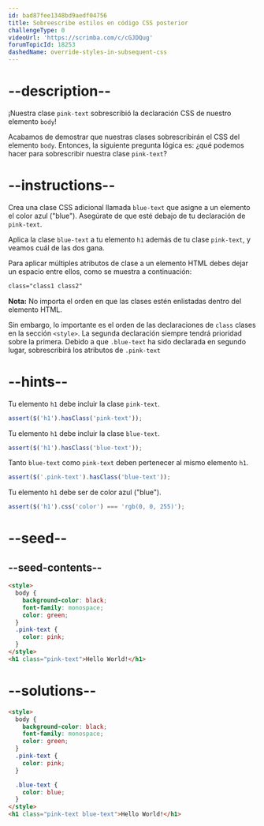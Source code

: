 ```yaml
---
id: bad87fee1348bd9aedf04756
title: Sobreescribe estilos en código CSS posterior
challengeType: 0
videoUrl: 'https://scrimba.com/c/cGJDQug'
forumTopicId: 18253
dashedName: override-styles-in-subsequent-css
---
```


# --description--

¡Nuestra clase `pink-text` sobrescribió la declaración CSS de nuestro elemento `body`!

Acabamos de demostrar que nuestras clases sobrescribirán el CSS del elemento `body`. Entonces, la siguiente pregunta lógica es: ¿qué podemos hacer para sobrescribir nuestra clase `pink-text`?

# --instructions--

Crea una clase CSS adicional llamada `blue-text` que asigne a un elemento el color azul ("blue"). Asegúrate de que esté debajo de tu declaración de `pink-text`.

Aplica la clase `blue-text` a tu elemento `h1` además de tu clase `pink-text`, y veamos cuál de las dos gana.

Para aplicar múltiples atributos de clase a un elemento HTML debes dejar un espacio entre ellos, como se muestra a continuación:

```html
class="class1 class2"
```

**Nota:** No importa el orden en que las clases estén enlistadas dentro del elemento HTML.

Sin embargo, lo importante es el orden de las declaraciones de `class` clases en la sección `<style>`. La segunda declaración siempre tendrá prioridad sobre la primera. Debido a que `.blue-text` ha sido declarada en segundo lugar, sobrescribirá los atributos de `.pink-text`

# --hints--

Tu elemento `h1` debe incluir la clase `pink-text`.

```js
assert($('h1').hasClass('pink-text'));
```

Tu elemento `h1` debe incluir la clase `blue-text`.

```js
assert($('h1').hasClass('blue-text'));
```

Tanto `blue-text` como `pink-text` deben pertenecer al mismo elemento `h1`.

```js
assert($('.pink-text').hasClass('blue-text'));
```

Tu elemento `h1` debe ser de color azul ("blue").

```js
assert($('h1').css('color') === 'rgb(0, 0, 255)');
```

# --seed--

## --seed-contents--

```html
<style>
  body {
    background-color: black;
    font-family: monospace;
    color: green;
  }
  .pink-text {
    color: pink;
  }
</style>
<h1 class="pink-text">Hello World!</h1>
```

# --solutions--

```html
<style>
  body {
    background-color: black;
    font-family: monospace;
    color: green;
  }
  .pink-text {
    color: pink;
  }

  .blue-text {
    color: blue;
  }  
</style>
<h1 class="pink-text blue-text">Hello World!</h1>
```

